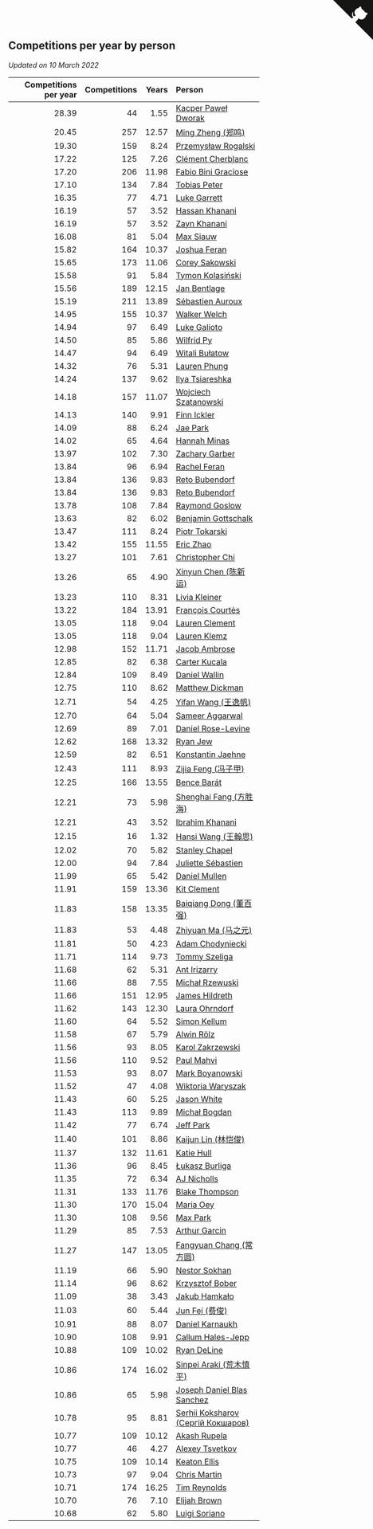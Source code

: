 ## Competitions per year by person

*Updated on 10 March 2022*

| Competitions per year | Competitions | Years | Person |
| ---: | ---: | ---: | :--- |
| 28.39 | 44 | 1.55 | [Kacper Paweł Dworak](https://www.worldcubeassociation.org/persons/2020DWOR01) |
| 20.45 | 257 | 12.57 | [Ming Zheng (郑鸣)](https://www.worldcubeassociation.org/persons/2009ZHEN11) |
| 19.30 | 159 | 8.24 | [Przemysław Rogalski](https://www.worldcubeassociation.org/persons/2013ROGA02) |
| 17.22 | 125 | 7.26 | [Clément Cherblanc](https://www.worldcubeassociation.org/persons/2014CHER05) |
| 17.20 | 206 | 11.98 | [Fabio Bini Graciose](https://www.worldcubeassociation.org/persons/2010GRAC02) |
| 17.10 | 134 | 7.84 | [Tobias Peter](https://www.worldcubeassociation.org/persons/2014PETE03) |
| 16.35 | 77 | 4.71 | [Luke Garrett](https://www.worldcubeassociation.org/persons/2017GARR05) |
| 16.19 | 57 | 3.52 | [Hassan Khanani](https://www.worldcubeassociation.org/persons/2018KHAN26) |
| 16.19 | 57 | 3.52 | [Zayn Khanani](https://www.worldcubeassociation.org/persons/2018KHAN28) |
| 16.08 | 81 | 5.04 | [Max Siauw](https://www.worldcubeassociation.org/persons/2017SIAU02) |
| 15.82 | 164 | 10.37 | [Joshua Feran](https://www.worldcubeassociation.org/persons/2011FERA01) |
| 15.65 | 173 | 11.06 | [Corey Sakowski](https://www.worldcubeassociation.org/persons/2011SAKO01) |
| 15.58 | 91 | 5.84 | [Tymon Kolasiński](https://www.worldcubeassociation.org/persons/2016KOLA02) |
| 15.56 | 189 | 12.15 | [Jan Bentlage](https://www.worldcubeassociation.org/persons/2010BENT01) |
| 15.19 | 211 | 13.89 | [Sébastien Auroux](https://www.worldcubeassociation.org/persons/2008AURO01) |
| 14.95 | 155 | 10.37 | [Walker Welch](https://www.worldcubeassociation.org/persons/2011WELC01) |
| 14.94 | 97 | 6.49 | [Luke Galioto](https://www.worldcubeassociation.org/persons/2015GALI02) |
| 14.50 | 85 | 5.86 | [Wilfrid Py](https://www.worldcubeassociation.org/persons/2016PYWI01) |
| 14.47 | 94 | 6.49 | [Witali Bułatow](https://www.worldcubeassociation.org/persons/2015BUAT01) |
| 14.32 | 76 | 5.31 | [Lauren Phung](https://www.worldcubeassociation.org/persons/2016PHUN02) |
| 14.24 | 137 | 9.62 | [Ilya Tsiareshka](https://www.worldcubeassociation.org/persons/2012TERE01) |
| 14.18 | 157 | 11.07 | [Wojciech Szatanowski](https://www.worldcubeassociation.org/persons/2011SZAT01) |
| 14.13 | 140 | 9.91 | [Finn Ickler](https://www.worldcubeassociation.org/persons/2012ICKL01) |
| 14.09 | 88 | 6.24 | [Jae Park](https://www.worldcubeassociation.org/persons/2015PARK24) |
| 14.02 | 65 | 4.64 | [Hannah Minas](https://www.worldcubeassociation.org/persons/2017MINA04) |
| 13.97 | 102 | 7.30 | [Zachary Garber](https://www.worldcubeassociation.org/persons/2014GARB01) |
| 13.84 | 96 | 6.94 | [Rachel Feran](https://www.worldcubeassociation.org/persons/2015FERA01) |
| 13.84 | 136 | 9.83 | [Reto Bubendorf](https://www.worldcubeassociation.org/persons/2012BUBE01) |
| 13.84 | 136 | 9.83 | [Reto Bubendorf](https://www.worldcubeassociation.org/persons/2012BUBE01) |
| 13.78 | 108 | 7.84 | [Raymond Goslow](https://www.worldcubeassociation.org/persons/2014GOSL01) |
| 13.63 | 82 | 6.02 | [Benjamin Gottschalk](https://www.worldcubeassociation.org/persons/2016GOTT01) |
| 13.47 | 111 | 8.24 | [Piotr Tokarski](https://www.worldcubeassociation.org/persons/2013TOKA01) |
| 13.42 | 155 | 11.55 | [Eric Zhao](https://www.worldcubeassociation.org/persons/2010ZHAO19) |
| 13.27 | 101 | 7.61 | [Christopher Chi](https://www.worldcubeassociation.org/persons/2014CHIC01) |
| 13.26 | 65 | 4.90 | [Xinyun Chen (陈新运)](https://www.worldcubeassociation.org/persons/2017CHEN36) |
| 13.23 | 110 | 8.31 | [Livia Kleiner](https://www.worldcubeassociation.org/persons/2013KLEI03) |
| 13.22 | 184 | 13.91 | [François Courtès](https://www.worldcubeassociation.org/persons/2008COUR01) |
| 13.05 | 118 | 9.04 | [Lauren Clement](https://www.worldcubeassociation.org/persons/2013KLEM01) |
| 13.05 | 118 | 9.04 | [Lauren Klemz](https://www.worldcubeassociation.org/persons/2013KLEM01) |
| 12.98 | 152 | 11.71 | [Jacob Ambrose](https://www.worldcubeassociation.org/persons/2010AMBR01) |
| 12.85 | 82 | 6.38 | [Carter Kucala](https://www.worldcubeassociation.org/persons/2015KUCA01) |
| 12.84 | 109 | 8.49 | [Daniel Wallin](https://www.worldcubeassociation.org/persons/2013WALL03) |
| 12.75 | 110 | 8.62 | [Matthew Dickman](https://www.worldcubeassociation.org/persons/2013DICK01) |
| 12.71 | 54 | 4.25 | [Yifan Wang (王逸帆)](https://www.worldcubeassociation.org/persons/2017WANY29) |
| 12.70 | 64 | 5.04 | [Sameer Aggarwal](https://www.worldcubeassociation.org/persons/2017AGGA01) |
| 12.69 | 89 | 7.01 | [Daniel Rose-Levine](https://www.worldcubeassociation.org/persons/2015ROSE01) |
| 12.62 | 168 | 13.32 | [Ryan Jew](https://www.worldcubeassociation.org/persons/2008JEWR01) |
| 12.59 | 82 | 6.51 | [Konstantin Jaehne](https://www.worldcubeassociation.org/persons/2015JAEH01) |
| 12.43 | 111 | 8.93 | [Zijia Feng (冯子甲)](https://www.worldcubeassociation.org/persons/2013FENG02) |
| 12.25 | 166 | 13.55 | [Bence Barát](https://www.worldcubeassociation.org/persons/2008BARA01) |
| 12.21 | 73 | 5.98 | [Shenghai Fang (方胜海)](https://www.worldcubeassociation.org/persons/2016FANG01) |
| 12.21 | 43 | 3.52 | [Ibrahim Khanani](https://www.worldcubeassociation.org/persons/2018KHAN27) |
| 12.15 | 16 | 1.32 | [Hansi Wang (王翰思)](https://www.worldcubeassociation.org/persons/2020WANG19) |
| 12.02 | 70 | 5.82 | [Stanley Chapel](https://www.worldcubeassociation.org/persons/2016CHAP04) |
| 12.00 | 94 | 7.84 | [Juliette Sébastien](https://www.worldcubeassociation.org/persons/2014SEBA01) |
| 11.99 | 65 | 5.42 | [Daniel Mullen](https://www.worldcubeassociation.org/persons/2016MULL04) |
| 11.91 | 159 | 13.36 | [Kit Clement](https://www.worldcubeassociation.org/persons/2008CLEM01) |
| 11.83 | 158 | 13.35 | [Baiqiang Dong (董百强)](https://www.worldcubeassociation.org/persons/2008DONG06) |
| 11.83 | 53 | 4.48 | [Zhiyuan Ma (马之元)](https://www.worldcubeassociation.org/persons/2017MAZH04) |
| 11.81 | 50 | 4.23 | [Adam Chodyniecki](https://www.worldcubeassociation.org/persons/2017CHOD02) |
| 11.71 | 114 | 9.73 | [Tommy Szeliga](https://www.worldcubeassociation.org/persons/2012SZEL01) |
| 11.68 | 62 | 5.31 | [Ant Irizarry](https://www.worldcubeassociation.org/persons/2016IRIZ02) |
| 11.66 | 88 | 7.55 | [Michał Rzewuski](https://www.worldcubeassociation.org/persons/2014RZEW01) |
| 11.66 | 151 | 12.95 | [James Hildreth](https://www.worldcubeassociation.org/persons/2009HILD01) |
| 11.62 | 143 | 12.30 | [Laura Ohrndorf](https://www.worldcubeassociation.org/persons/2009OHRN01) |
| 11.60 | 64 | 5.52 | [Simon Kellum](https://www.worldcubeassociation.org/persons/2016KELL12) |
| 11.58 | 67 | 5.79 | [Alwin Rölz](https://www.worldcubeassociation.org/persons/2016ROLZ01) |
| 11.56 | 93 | 8.05 | [Karol Zakrzewski](https://www.worldcubeassociation.org/persons/2014ZAKR01) |
| 11.56 | 110 | 9.52 | [Paul Mahvi](https://www.worldcubeassociation.org/persons/2012MAHV01) |
| 11.53 | 93 | 8.07 | [Mark Boyanowski](https://www.worldcubeassociation.org/persons/2014BOYA01) |
| 11.52 | 47 | 4.08 | [Wiktoria Waryszak](https://www.worldcubeassociation.org/persons/2018WARY01) |
| 11.43 | 60 | 5.25 | [Jason White](https://www.worldcubeassociation.org/persons/2016WHIT16) |
| 11.43 | 113 | 9.89 | [Michał Bogdan](https://www.worldcubeassociation.org/persons/2012BOGD01) |
| 11.42 | 77 | 6.74 | [Jeff Park](https://www.worldcubeassociation.org/persons/2015PARK08) |
| 11.40 | 101 | 8.86 | [Kaijun Lin (林恺俊)](https://www.worldcubeassociation.org/persons/2013LINK01) |
| 11.37 | 132 | 11.61 | [Katie Hull](https://www.worldcubeassociation.org/persons/2010HULL01) |
| 11.36 | 96 | 8.45 | [Łukasz Burliga](https://www.worldcubeassociation.org/persons/2013BURL01) |
| 11.35 | 72 | 6.34 | [AJ Nicholls](https://www.worldcubeassociation.org/persons/2015NICH04) |
| 11.31 | 133 | 11.76 | [Blake Thompson](https://www.worldcubeassociation.org/persons/2010THOM03) |
| 11.30 | 170 | 15.04 | [Maria Oey](https://www.worldcubeassociation.org/persons/2007OEYM01) |
| 11.30 | 108 | 9.56 | [Max Park](https://www.worldcubeassociation.org/persons/2012PARK03) |
| 11.29 | 85 | 7.53 | [Arthur Garcin](https://www.worldcubeassociation.org/persons/2014GARC27) |
| 11.27 | 147 | 13.05 | [Fangyuan Chang (常方圆)](https://www.worldcubeassociation.org/persons/2009CHAN04) |
| 11.19 | 66 | 5.90 | [Nestor Sokhan](https://www.worldcubeassociation.org/persons/2016SOKH01) |
| 11.14 | 96 | 8.62 | [Krzysztof Bober](https://www.worldcubeassociation.org/persons/2013BOBE01) |
| 11.09 | 38 | 3.43 | [Jakub Hamkało](https://www.worldcubeassociation.org/persons/2018HAMK01) |
| 11.03 | 60 | 5.44 | [Jun Fei (费俊)](https://www.worldcubeassociation.org/persons/2016FEIJ02) |
| 10.91 | 88 | 8.07 | [Daniel Karnaukh](https://www.worldcubeassociation.org/persons/2014KARN02) |
| 10.90 | 108 | 9.91 | [Callum Hales-Jepp](https://www.worldcubeassociation.org/persons/2012HALE01) |
| 10.88 | 109 | 10.02 | [Ryan DeLine](https://www.worldcubeassociation.org/persons/2012DELI01) |
| 10.86 | 174 | 16.02 | [Sinpei Araki (荒木慎平)](https://www.worldcubeassociation.org/persons/2006ARAK01) |
| 10.86 | 65 | 5.98 | [Joseph Daniel Blas Sanchez](https://www.worldcubeassociation.org/persons/2016SANC08) |
| 10.78 | 95 | 8.81 | [Serhii Koksharov (Сергій Кокшаров)](https://www.worldcubeassociation.org/persons/2013KOKS01) |
| 10.77 | 109 | 10.12 | [Akash Rupela](https://www.worldcubeassociation.org/persons/2012RUPE01) |
| 10.77 | 46 | 4.27 | [Alexey Tsvetkov](https://www.worldcubeassociation.org/persons/2017TSVE02) |
| 10.75 | 109 | 10.14 | [Keaton Ellis](https://www.worldcubeassociation.org/persons/2012ELLI01) |
| 10.73 | 97 | 9.04 | [Chris Martin](https://www.worldcubeassociation.org/persons/2013MART03) |
| 10.71 | 174 | 16.25 | [Tim Reynolds](https://www.worldcubeassociation.org/persons/2005REYN01) |
| 10.70 | 76 | 7.10 | [Elijah Brown](https://www.worldcubeassociation.org/persons/2015BROW03) |
| 10.68 | 62 | 5.80 | [Luigi Soriano](https://www.worldcubeassociation.org/persons/2016SORI04) |


<a href="https://github.com/jonatanklosko/wca_statistics" class="github-corner" aria-label="View source on Github"><svg width="80" height="80" viewBox="0 0 250 250" style="fill:#151513; color:#fff; position: absolute; top: 0; border: 0; right: 0;" aria-hidden="true"><path d="M0,0 L115,115 L130,115 L142,142 L250,250 L250,0 Z"></path><path d="M128.3,109.0 C113.8,99.7 119.0,89.6 119.0,89.6 C122.0,82.7 120.5,78.6 120.5,78.6 C119.2,72.0 123.4,76.3 123.4,76.3 C127.3,80.9 125.5,87.3 125.5,87.3 C122.9,97.6 130.6,101.9 134.4,103.2" fill="currentColor" style="transform-origin: 130px 106px;" class="octo-arm"></path><path d="M115.0,115.0 C114.9,115.1 118.7,116.5 119.8,115.4 L133.7,101.6 C136.9,99.2 139.9,98.4 142.2,98.6 C133.8,88.0 127.5,74.4 143.8,58.0 C148.5,53.4 154.0,51.2 159.7,51.0 C160.3,49.4 163.2,43.6 171.4,40.1 C171.4,40.1 176.1,42.5 178.8,56.2 C183.1,58.6 187.2,61.8 190.9,65.4 C194.5,69.0 197.7,73.2 200.1,77.6 C213.8,80.2 216.3,84.9 216.3,84.9 C212.7,93.1 206.9,96.0 205.4,96.6 C205.1,102.4 203.0,107.8 198.3,112.5 C181.9,128.9 168.3,122.5 157.7,114.1 C157.9,116.9 156.7,120.9 152.7,124.9 L141.0,136.5 C139.8,137.7 141.6,141.9 141.8,141.8 Z" fill="currentColor" class="octo-body"></path></svg></a><style>.github-corner:hover .octo-arm{animation:octocat-wave 560ms ease-in-out}@keyframes octocat-wave{0%,100%{transform:rotate(0)}20%,60%{transform:rotate(-25deg)}40%,80%{transform:rotate(10deg)}}@media (max-width:500px){.github-corner:hover .octo-arm{animation:none}.github-corner .octo-arm{animation:octocat-wave 560ms ease-in-out}}</style>
